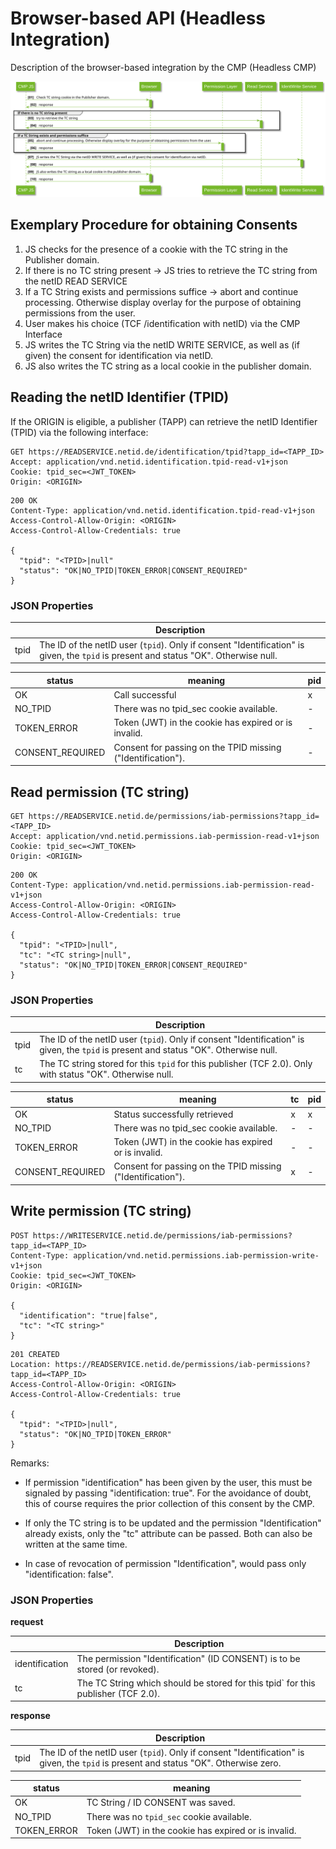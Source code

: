 # Browser-based API (Headless Integration)

Description of the browser-based integration by the CMP (Headless CMP)

![Browser based API](../diagrams/out/seq_cmp_webapi.svg)

## Exemplary Procedure for obtaining Consents

1. JS checks for the presence of a cookie with the TC string in the Publisher domain.
1. If there is no TC string present → JS tries to retrieve the TC string from the netID READ SERVICE
1. If a TC String exists and permissions suffice → abort and continue processing. Otherwise display overlay for the purpose of obtaining permissions from the user.
1. User makes his choice (TCF /identification with netID) via the CMP Interface
1. JS writes the TC String via the netID WRITE SERVICE, as well as (if given) the consent for identification via netID.
1. JS also writes the TC string as a local cookie in the publisher domain.

## Reading the netID Identifier (TPID)

If the ORIGIN is eligible, a publisher (TAPP) can retrieve the netID
Identifier (TPID) via the following interface:

``` shell
GET https://READSERVICE.netid.de/identification/tpid?tapp_id=<TAPP_ID>
Accept: application/vnd.netid.identification.tpid-read-v1+json
Cookie: tpid_sec=<JWT_TOKEN>
Origin: <ORIGIN>
```

``` shell
200 OK
Content-Type: application/vnd.netid.identification.tpid-read-v1+json
Access-Control-Allow-Origin: <ORIGIN>
Access-Control-Allow-Credentials: true

{
  "tpid": "<TPID>|null"
  "status": "OK|NO_TPID|TOKEN_ERROR|CONSENT_REQUIRED"
}
```

### JSON Properties

| |Description|
|---|---|
| tpid | The ID of the netID user (`tpid`). Only if consent "Identification" is given, the `tpid` is present and status "OK". Otherwise null. |

| status | meaning | pid |
| ----------- | ----------- | ----------- |
| OK | Call successful | x |
| NO_TPID | There was no tpid_sec cookie available. | - |
| TOKEN_ERROR | Token (JWT) in the cookie has expired or is invalid. | - |
| CONSENT_REQUIRED | Consent for passing on the TPID missing ("Identification"). | - |

## Read permission (TC string)

``` shell
GET https://READSERVICE.netid.de/permissions/iab-permissions?tapp_id=<TAPP_ID>
Accept: application/vnd.netid.permissions.iab-permission-read-v1+json
Cookie: tpid_sec=<JWT_TOKEN>
Origin: <ORIGIN>
```

``` shell
200 OK
Content-Type: application/vnd.netid.permissions.iab-permission-read-v1+json
Access-Control-Allow-Origin: <ORIGIN>
Access-Control-Allow-Credentials: true

{
  "tpid": "<TPID>|null",
  "tc": "<TC string>|null",
  "status": "OK|NO_TPID|TOKEN_ERROR|CONSENT_REQUIRED"
}
```

### JSON Properties

| |Description|
|---|---|
| tpid | The ID of the netID user (`tpid`). Only if consent "Identification" is given, the `tpid` is present and status "OK". Otherwise null. |
| tc | The TC string stored for this `tpid` for this publisher (TCF 2.0). Only with status "OK". Otherwise null. |

| status | meaning | tc | pid |
| ----------- | ----------- | ----------- | ----------- |
| OK | Status successfully retrieved | x | x |
| NO_TPID | There was no tpid_sec cookie available. | - | - |
| TOKEN_ERROR | Token (JWT) in the cookie has expired or is invalid. | - | - |
| CONSENT_REQUIRED | Consent for passing on the TPID missing ("Identification"). | x | - |

## Write permission (TC string)

``` shell
POST https://WRITESERVICE.netid.de/permissions/iab-permissions?tapp_id=<TAPP_ID>
Content-Type: application/vnd.netid.permissions.iab-permission-write-v1+json
Cookie: tpid_sec=<JWT_TOKEN>
Origin: <ORIGIN>

{
  "identification": "true|false",
  "tc": "<TC string>"
}
```

``` shell
201 CREATED
Location: https://READSERVICE.netid.de/permissions/iab-permissions?tapp_id=<TAPP_ID>
Access-Control-Allow-Origin: <ORIGIN>
Access-Control-Allow-Credentials: true

{
  "tpid": "<TPID>|null",
  "status": "OK|NO_TPID|TOKEN_ERROR"
}
```

Remarks:

- If permission "identification" has been given by the user, this must be signaled by passing "identification: true". For the avoidance of doubt, this of course requires the prior collection of this consent by the CMP.

- If only the TC string is to be updated and the permission "Identification" already exists, only the "tc" attribute can be passed. Both can also be written at the same time.

- In case of revocation of permission "Identification", would pass only "identification: false".

### JSON Properties

**request**

| |Description|
|---|---|
| identification | The permission "Identification" (ID CONSENT) is to be stored (or revoked). |
| tc | The TC String which should be stored for this tpid` for this publisher (TCF 2.0). |

**response**

| |Description|
|---|---|
| tpid | The ID of the netID user (`tpid`). Only if consent "Identification" is given, the `tpid` is present and status "OK". Otherwise zero.|

| status | meaning |
| ----------- | ----------- |
| OK | TC String / ID CONSENT was saved. |
| NO_TPID | There was no `tpid_sec` cookie available. |
| TOKEN_ERROR | Token (JWT) in the cookie has expired or is invalid. |
